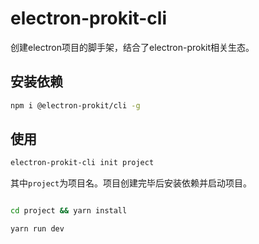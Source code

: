 # electron-prokit-cli

创建electron项目的脚手架，结合了electron-prokit相关生态。

## 安装依赖

```bash
npm i @electron-prokit/cli -g
```

## 使用

```bash
electron-prokit-cli init project
```

其中`project`为项目名。项目创建完毕后安装依赖并启动项目。

```bash

cd project && yarn install

yarn run dev

```
